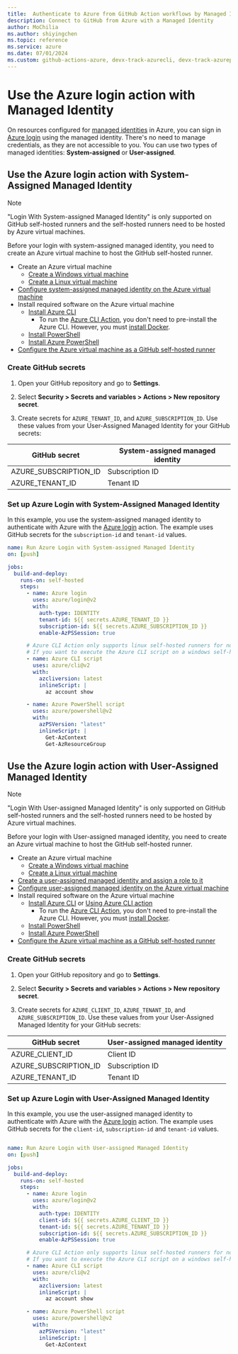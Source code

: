 ```yaml
--- 
title:  Authenticate to Azure from GitHub Action workflows by Managed Identity
description: Connect to GitHub from Azure with a Managed Identity
author: MoChilia 
ms.author: shiyingchen 
ms.topic: reference
ms.service: azure 
ms.date: 07/01/2024
ms.custom: github-actions-azure, devx-track-azurecli, devx-track-azurepowershell, linux-related-content
---
```


# Use the Azure login action with Managed Identity
On resources configured for [managed identities](/entra/identity/managed-identities-azure-resources/overview) in Azure, you can sign in [Azure login](https://github.com/marketplace/actions/azure-login) using the managed identity. There's no need to manage credentials, as they are not accessible to you. You can use two types of managed identities: **System-assigned** or **User-assigned**.

## Use the Azure login action with System-Assigned Managed Identity

> [!NOTE]
>
> "Login With System-assigned Managed Identity" is only supported on GitHub self-hosted runners and the self-hosted runners need to be hosted by Azure virtual machines.

Before your login with system-assigned managed identity, you need to create an Azure virtual machine to host the GitHub self-hosted runner.

- Create an Azure virtual machine
  - [Create a Windows virtual machine](/azure/virtual-machines/windows/quick-create-portal)
  - [Create a Linux virtual machine](/azure/virtual-machines/linux/quick-create-portal?tabs=ubuntu)
- [Configure system-assigned managed identity on the Azure virtual machine](/entra/identity/managed-identities-azure-resources/qs-configure-portal-windows-vm#system-assigned-managed-identity)
- Install required software on the Azure virtual machine
  - [Install Azure CLI](/cli/azure/install-azure-cli)
    - To run the [Azure CLI Action](https://github.com/Azure/CLI), you don't need to pre-install the Azure CLI. However, you must [install Docker](https://docs.docker.com/engine/install/).
  - [Install PowerShell](/powershell/scripting/install/installing-powershell)
  - [Install Azure PowerShell](/powershell/azure/install-azure-powershell)
- [Configure the Azure virtual machine as a GitHub self-hosted runner](https://docs.github.com/actions/hosting-your-own-runners/managing-self-hosted-runners/adding-self-hosted-runners)

### Create GitHub secrets
1. Open your GitHub repository and go to **Settings**.

1. Select **Security > Secrets and variables > Actions > New repository secret**.

1. Create secrets for `AZURE_TENANT_ID`, and `AZURE_SUBSCRIPTION_ID`. Use these values from your User-Assigned Managed Identity for your GitHub secrets:

|GitHub secret  |System-assigned managed identity  |
|---------|---------|
|AZURE_SUBSCRIPTION_ID     |    Subscription ID     |
|AZURE_TENANT_ID    |    Tenant ID   |

### Set up Azure Login with System-Assigned Managed Identity

In this example, you use the system-assigned managed identity to authenticate with Azure with the [Azure login](https://github.com/marketplace/actions/azure-login) action. The example uses GitHub secrets for the `subscription-id` and `tenant-id` values. 


```yaml
name: Run Azure Login with System-assigned Managed Identity
on: [push]

jobs:
  build-and-deploy:
    runs-on: self-hosted
    steps:
      - name: Azure login
        uses: azure/login@v2
        with:
          auth-type: IDENTITY
          tenant-id: ${{ secrets.AZURE_TENANT_ID }}
          subscription-id: ${{ secrets.AZURE_SUBSCRIPTION_ID }}
          enable-AzPSSession: true

      # Azure CLI Action only supports linux self-hosted runners for now.
      # If you want to execute the Azure CLI script on a windows self-hosted runner, you can execute it directly in `run`.
      - name: Azure CLI script
        uses: azure/cli@v2
        with:
          azcliversion: latest
          inlineScript: |
            az account show

      - name: Azure PowerShell script
        uses: azure/powershell@v2
        with:
          azPSVersion: "latest"
          inlineScript: |
            Get-AzContext
            Get-AzResourceGroup
```

## Use the Azure login action with User-Assigned Managed Identity

> [!NOTE]
>
> "Login With User-assigned Managed Identity" is only supported on GitHub self-hosted runners and the self-hosted runners need to be hosted by Azure virtual machines.

Before your login with User-assigned managed identity, you need to create an Azure virtual machine to host the GitHub self-hosted runner.

- Create an Azure virtual machine
  - [Create a Windows virtual machine](/azure/virtual-machines/windows/quick-create-portal)
  - [Create a Linux virtual machine](/azure/virtual-machines/linux/quick-create-portal?tabs=ubuntu)
- [Create a user-assigned managed identity and assign a role to it](/entra/identity/managed-identities-azure-resources/how-manage-user-assigned-managed-identities#create-a-user-assigned-managed-identity)
- [Configure user-assigned managed identity on the Azure virtual machine](/entra/identity/managed-identities-azure-resources/qs-configure-portal-windows-vm#user-assigned-managed-identity)
- Install required software on the Azure virtual machine
  - [Install Azure CLI](/cli/azure/install-azure-cli) or [Using Azure CLI action](https://github.com/Azure/CLI)
    - To run the [Azure CLI Action](https://github.com/Azure/CLI), you don't need to pre-install the Azure CLI. However, you must [install Docker](https://docs.docker.com/engine/install/).
  - [Install PowerShell](/powershell/scripting/install/installing-powershell)
  - [Install Azure PowerShell](/powershell/azure/install-azure-powershell)
- [Configure the Azure virtual machine as a GitHub self-hosted runner](https://docs.github.com/actions/hosting-your-own-runners/managing-self-hosted-runners/adding-self-hosted-runners)

### Create GitHub secrets

1. Open your GitHub repository and go to **Settings**.

1. Select **Security > Secrets and variables > Actions > New repository secret**.

1. Create secrets for `AZURE_CLIENT_ID`, `AZURE_TENANT_ID`, and `AZURE_SUBSCRIPTION_ID`. Use these values from your User-Assigned Managed Identity for your GitHub secrets:

|GitHub secret  |User-assigned managed identity  |
|---------|---------|
|AZURE_CLIENT_ID     |    Client ID     |
|AZURE_SUBSCRIPTION_ID     |    Subscription ID     |
|AZURE_TENANT_ID    |    Tenant ID   |

### Set up Azure Login with User-Assigned Managed Identity

In this example, you use the user-assigned managed identity to authenticate with Azure with the [Azure login](https://github.com/marketplace/actions/azure-login) action. The example uses GitHub secrets for the `client-id`, `subscription-id` and `tenant-id` values. 

```yaml

name: Run Azure Login with User-assigned Managed Identity
on: [push]

jobs:
  build-and-deploy:
    runs-on: self-hosted
    steps:
      - name: Azure login
        uses: azure/login@v2
        with:
          auth-type: IDENTITY
          client-id: ${{ secrets.AZURE_CLIENT_ID }}
          tenant-id: ${{ secrets.AZURE_TENANT_ID }}
          subscription-id: ${{ secrets.AZURE_SUBSCRIPTION_ID }}
          enable-AzPSSession: true

      # Azure CLI Action only supports linux self-hosted runners for now.
      # If you want to execute the Azure CLI script on a windows self-hosted runner, you can execute it directly in `run`.
      - name: Azure CLI script
        uses: azure/cli@v2
        with:
          azcliversion: latest
          inlineScript: |
            az account show

      - name: Azure PowerShell script
        uses: azure/powershell@v2
        with:
          azPSVersion: "latest"
          inlineScript: |
            Get-AzContext
```